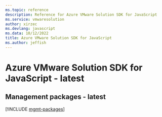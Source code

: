 ```yaml
---
ms.topic: reference
description: Reference for Azure VMware Solution SDK for JavaScript
ms.service: vmwaresolution
author: xirzec
ms.devlang: javascript
ms.data: 10/12/2022
title: Azure VMware Solution SDK for JavaScript
ms.author: jeffish
---
```

# Azure VMware Solution SDK for JavaScript - latest

## Management packages - latest
[!INCLUDE [mgmt-packages](vmware-solution-mgmt-index.md)]